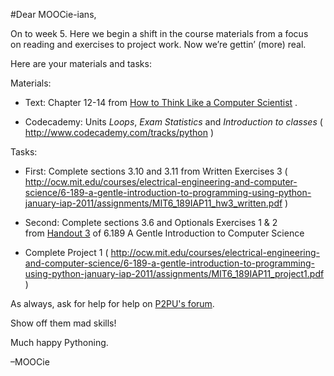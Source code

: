 #Dear MOOCie-ians,

On to week 5. Here we begin a shift in the course materials from a focus on reading and exercises to project work. Now we’re gettin’ (more) real.

Here are your materials and tasks:

Materials:

* Text: Chapter 12-14 from [How to Think Like a Computer Scientist]( http://www.greenteapress.com/thinkpython/thinkCSpy/html/index.html ) .
	
* Codecademy: Units *Loops*, *Exam Statistics* and *Introduction to classes* ( http://www.codecademy.com/tracks/python ) 


Tasks:

* First: Complete sections 3.10 and 3.11 from Written Exercises 3 ( http://ocw.mit.edu/courses/electrical-engineering-and-computer-science/6-189-a-gentle-introduction-to-programming-using-python-january-iap-2011/assignments/MIT6_189IAP11_hw3_written.pdf )
 
* Second: Complete sections 3.6 and Optionals Exercises 1 &amp; 2 from [Handout 3](http://ocw.mit.edu/courses/electrical-engineering-and-computer-science/6-189-a-gentle-introduction-to-programming-using-python-january-iap-2011/assignments/MIT6_189IAP11_hw3.pdf) of 6.189 A Gentle Introduction to Computer Science

* Complete Project 1 ( http://ocw.mit.edu/courses/electrical-engineering-and-computer-science/6-189-a-gentle-introduction-to-programming-using-python-january-iap-2011/assignments/MIT6_189IAP11_project1.pdf ) 


As always, ask for help for help on [P2PU's forum](http://discourse.p2pu.org/c/gentle-introduction-to-python).

Show off them mad skills!

Much happy Pythoning.

–MOOCie
